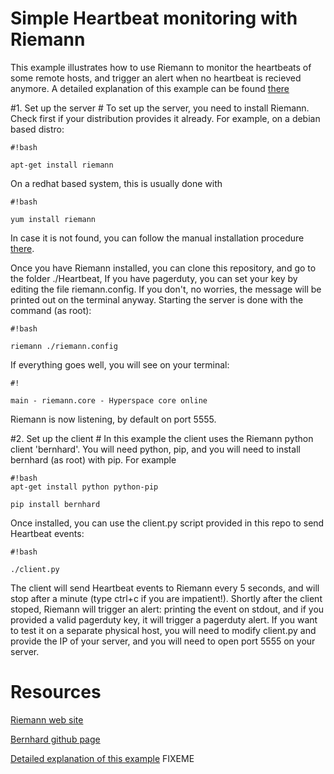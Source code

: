# Simple Heartbeat monitoring with Riemann

This example illustrates how to use Riemann to monitor the heartbeats of some remote hosts, and trigger an alert when no heartbeat is recieved anymore.
A detailed explanation of this example can be found [there](https://www.instaclustr.com/monitoring-cassandra-and-it-infrastructure-with-riemann/)

#1. Set up the server #
To set up the server, you need to install Riemann. Check first if your distribution provides it already. For example, on a debian based distro:

```
#!bash

apt-get install riemann

```
On a redhat based system, this is usually done with

```
#!bash

yum install riemann

```
In case it is not found, you can follow the manual installation procedure [there](http://riemann.io/quickstart.html).

Once you have Riemann installed, you can clone this repository, and go to the folder ./Heartbeat, If you have pagerduty, you can set your key by editing the file riemann.config. If you don't, no worries, the message will be printed out on the terminal anyway. Starting the server is done with the command (as root):

```
#!bash

riemann ./riemann.config
```
If everything goes well, you will see on your terminal:

```
#!

main - riemann.core - Hyperspace core online
```
Riemann is now listening, by default on port 5555.

#2. Set up the client #
In this example the client uses the Riemann python client 'bernhard'. You will need python, pip, and you will need to install bernhard (as root) with pip. For example

```
#!bash
apt-get install python python-pip

pip install bernhard
```

Once installed, you can use the client.py script provided in this repo to send Heartbeat events:

```
#!bash

./client.py
```

The client will send Heartbeat events to Riemann every 5 seconds, and will stop after a minute (type ctrl+c if you are impatient!). Shortly after the client stoped, Riemann will trigger an alert: printing the event on stdout, and if you provided a valid pagerduty key, it will trigger a pagerduty alert.
If you want to test it on a separate physical host, you will need to modify client.py and provide the IP of your server, and you will need to open port 5555 on your server.

# Resources #
[Riemann web site](http://riemann.io)

[Bernhard github page](https://github.com/banjiewen/bernhard)

[Detailed explanation of this example](https://www.instaclustr.com/monitoring-cassandra-and-it-infrastructure-with-riemann/) FIXEME
